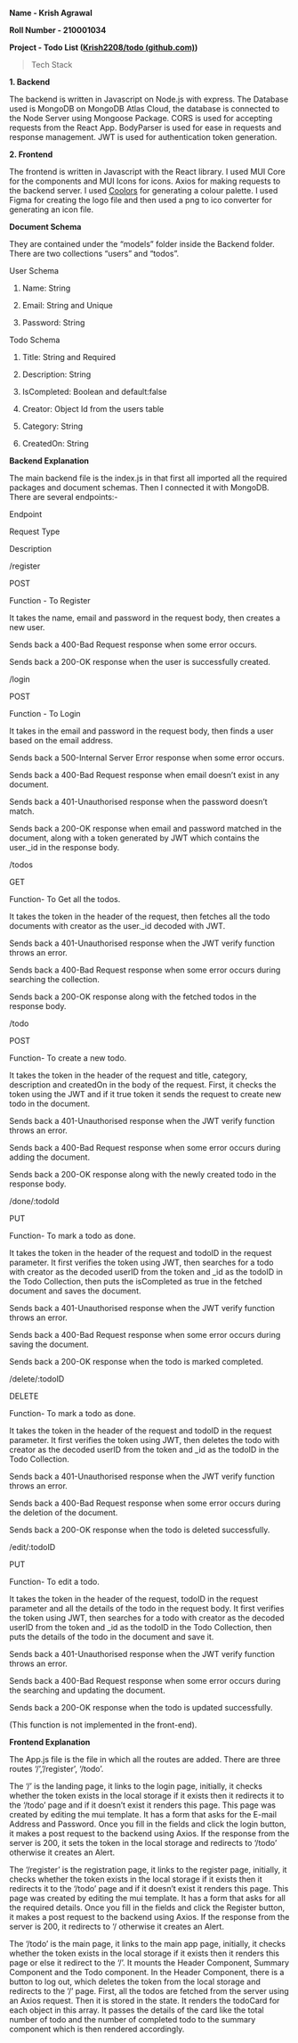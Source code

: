 
**Name - Krish Agrawal**

**Roll Number - 210001034**

**Project - Todo List ([Krish2208/todo (github.com)](https://github.com/Krish2208/todo))**

  

> Tech Stack

**1. Backend**

The backend is written in Javascript on Node.js with express. The Database used is MongoDB on MongoDB Atlas Cloud, the database is connected to the Node Server using Mongoose Package. CORS is used for accepting requests from the React App. BodyParser is used for ease in requests and response management. JWT is used for authentication token generation.

  

**2. Frontend**

The frontend is written in Javascript with the React library. I used MUI Core for the components and MUI Icons for icons. Axios for making requests to the backend server. I used [Coolors](https://coolors.co/) for generating a colour palette. I used Figma for creating the logo file and then used a png to ico converter for generating an icon file.

  

**Document Schema**

They are contained under the “models” folder inside the Backend folder. There are two collections “users” and “todos”.

User Schema

1.  Name: String
    
2.  Email: String and Unique
    
3.  Password: String
    

  

Todo Schema

1.  Title: String and Required
    
2.  Description: String
    
3.  IsCompleted: Boolean and default:false
    
4.  Creator: Object Id from the users table
    
5.  Category: String
    
6.  CreatedOn: String
    

  

**Backend Explanation**

The main backend file is the index.js in that first all imported all the required packages and document schemas. Then I connected it with MongoDB. There are several endpoints:-

  
  
  
  

Endpoint

Request Type

Description

/register

POST

Function - To Register

It takes the name, email and password in the request body, then creates a new user.

Sends back a 400-Bad Request response when some error occurs.

Sends back a 200-OK response when the user is successfully created.

/login

POST

Function - To Login

It takes in the email and password in the request body, then finds a user based on the email address.

Sends back a 500-Internal Server Error response when some error occurs.

Sends back a 400-Bad Request response when email doesn’t exist in any document.

Sends back a 401-Unauthorised response when the password doesn’t match.

Sends back a 200-OK response when email and password matched in the document, along with a token generated by JWT which contains the user._id in the response body.

/todos

GET

Function- To Get all the todos.

It takes the token in the header of the request, then fetches all the todo documents with creator as the user._id decoded with JWT.

Sends back a 401-Unauthorised response when the JWT verify function throws an error.

Sends back a 400-Bad Request response when some error occurs during searching the collection.

Sends back a 200-OK response along with the fetched todos in the response body.

/todo

POST

Function- To create a new todo.

It takes the token in the header of the request and title, category, description and createdOn in the body of the request. First, it checks the token using the JWT and if it true token it sends the request to create new todo in the document.

Sends back a 401-Unauthorised response when the JWT verify function throws an error.

Sends back a 400-Bad Request response when some error occurs during adding the document.

Sends back a 200-OK response along with the newly created todo in the response body.

/done/:todoId

PUT

Function- To mark a todo as done.

It takes the token in the header of the request and todoID in the request parameter. It first verifies the token using JWT, then searches for a todo with creator as the decoded userID from the token and _id as the todoID in the Todo Collection, then puts the isCompleted as true in the fetched document and saves the document.

Sends back a 401-Unauthorised response when the JWT verify function throws an error.

Sends back a 400-Bad Request response when some error occurs during saving the document.

Sends back a 200-OK response when the todo is marked completed.

/delete/:todoID

DELETE

Function- To mark a todo as done.

It takes the token in the header of the request and todoID in the request parameter. It first verifies the token using JWT, then deletes the todo with creator as the decoded userID from the token and _id as the todoID in the Todo Collection.

Sends back a 401-Unauthorised response when the JWT verify function throws an error.

Sends back a 400-Bad Request response when some error occurs during the deletion of the document.

Sends back a 200-OK response when the todo is deleted successfully.

/edit/:todoID

PUT

Function- To edit a todo.

It takes the token in the header of the request, todoID in the request parameter and all the details of the todo in the request body. It first verifies the token using JWT, then searches for a todo with creator as the decoded userID from the token and _id as the todoID in the Todo Collection, then puts the details of the todo in the document and save it.

Sends back a 401-Unauthorised response when the JWT verify function throws an error.

Sends back a 400-Bad Request response when some error occurs during the searching and updating the document.

Sends back a 200-OK response when the todo is updated successfully.

  

(This function is not implemented in the front-end).

  
  
  
  

**Frontend Explanation**

The App.js file is the file in which all the routes are added. There are three routes ‘/’,’/register’, ‘/todo’.

  

The ‘/’ is the landing page, it links to the login page, initially, it checks whether the token exists in the local storage if it exists then it redirects it to the ‘/todo’ page and if it doesn’t exist it renders this page. This page was created by editing the mui template. It has a form that asks for the E-mail Address and Password. Once you fill in the fields and click the login button, it makes a post request to the backend using Axios. If the response from the server is 200, it sets the token in the local storage and redirects to ‘/todo’ otherwise it creates an Alert.

  

The ‘/register’ is the registration page, it links to the register page, initially, it checks whether the token exists in the local storage if it exists then it redirects it to the ‘/todo’ page and if it doesn’t exist it renders this page. This page was created by editing the mui template. It has a form that asks for all the required details. Once you fill in the fields and click the Register button, it makes a post request to the backend using Axios. If the response from the server is 200, it redirects to ‘/ otherwise it creates an Alert.

  

The ‘/todo’ is the main page, it links to the main app page, initially, it checks whether the token exists in the local storage if it exists then it renders this page or else it redirect to the ‘/’. It mounts the Header Component, Summary Component and the Todo component. In the Header Component, there is a button to log out, which deletes the token from the local storage and redirects to the ‘/’ page. First, all the todos are fetched from the server using an Axios request. Then it is stored in the state. It renders the todoCard for each object in this array. It passes the details of the card like the total number of todo and the number of completed todo to the summary component which is then rendered accordingly.
